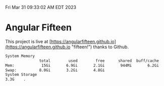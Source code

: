 Fri Mar 31 09:33:02 AM EDT 2023

# Angular Fifteen


This project is live at [https://angularfifteen.github.io](https://angularfifteen.github.io "fifteen!") thanks to Github.

```bash
System Memory
               total        used        free      shared  buff/cache   available
Mem:            15Gi       6.9Gi       2.1Gi       944Mi       6.2Gi       7.1Gi
Swap:          8.0Gi       3.2Gi       4.8Gi
System Storage
3.3G	.
```

